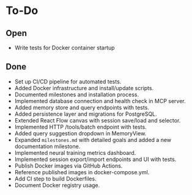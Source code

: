 # To-Do

## Open
* Write tests for Docker container startup

## Done
- Set up CI/CD pipeline for automated tests.
- Added Docker infrastructure and install/update scripts.
- Documented milestones and installation process.
- Implemented database connection and health check in MCP server.
- Added memory store and query endpoints with tests.
- Added persistence layer and migrations for PostgreSQL.
- Extended React Flow canvas with session save/load and selector.
- Implemented HTTP /tools/batch endpoint with tests.
- Added query suggestion dropdown in MemoryView.
- Expanded `milestones.md` with detailed goals and added a new documentation milestone.
- Implemented neural training metrics dashboard.
- Implemented session export/import endpoints and UI with tests.
- Publish Docker images via GitHub Actions.
- Reference published images in docker-compose.yml.
- Add CI step to build Dockerfiles.
- Document Docker registry usage.
